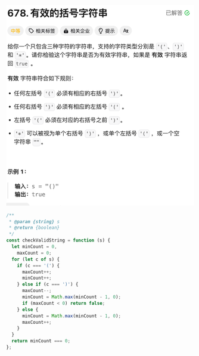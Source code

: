 ![image-20250307222745468](img/image-20250307222745468.png)

```javascript
/**
 * @param {string} s
 * @return {boolean}
 */
const checkValidString = function (s) {
  let minCount = 0,
    maxCount = 0;
  for (let c of s) {
    if (c === '(') {
      maxCount++;
      minCount++;
    } else if (c === ')') {
      maxCount--;
      minCount = Math.max(minCount - 1, 0);
      if (maxCount < 0) return false;
    } else {
      minCount = Math.max(minCount - 1, 0);
      maxCount++;
    }
  }
  return minCount === 0;
};
```
